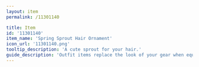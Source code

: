 ```yaml
---
layout: item
permalink: /11301140

title: Item
id: '11301140'
item_name: 'Spring Sprout Hair Ornament'
icon_url: '11301140.png'
tooltip_description: 'A cute sprout for your hair.'
guide_description: 'Outfit items replace the look of your gear when equipped.'
---
```

